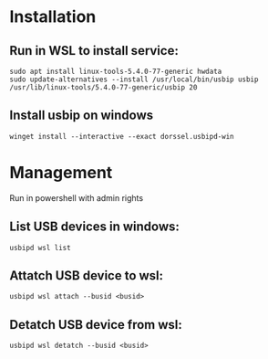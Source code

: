 # Installation

## Run in WSL to install service:
```
sudo apt install linux-tools-5.4.0-77-generic hwdata
sudo update-alternatives --install /usr/local/bin/usbip usbip /usr/lib/linux-tools/5.4.0-77-generic/usbip 20
```

## Install usbip on windows
```
winget install --interactive --exact dorssel.usbipd-win
```

# Management

Run in powershell with admin rights

## List USB devices in windows:
```
usbipd wsl list
```

## Attatch USB device to wsl:
```
usbipd wsl attach --busid <busid>
```

## Detatch USB device from wsl:
```
usbipd wsl detatch --busid <busid>
```